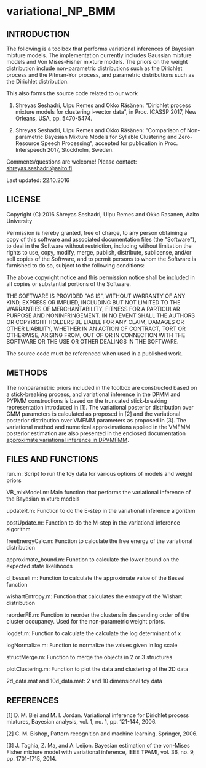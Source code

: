 # variational_NP_BMM

INTRODUCTION
------------
The following is a toolbox that performs variational inferences of Bayesian mixture models. The implementation currently includes Gaussian mixture models and Von Mises-Fisher mixture models. The priors on the weight distribution include non-parametric distributions such as the Dirichlet process and the Pitman-Yor process, and parametric distributions such as the Dirichlet distribution.

This also forms the source code related to our work 

1.	Shreyas Seshadri, Ulpu Remes and Okko Räsänen: "Dirichlet process mixture models for clustering i-vector data", in Proc. ICASSP 2017, New Orleans, USA, pp. 5470-5474.

2. Shreyas Seshadri, Ulpu Remes and Okko Räsänen: "Comparison of Non-parametric Bayesian Mixture Models for Syllable Clustering and Zero-Resource Speech Processing", accepted for publication in Proc. Interspeech 2017, Stockholm, Sweden.

Comments/questions are welcome! Please contact: shreyas.seshadri@aalto.fi

Last updated: 22.10.2016


LICENSE
-------

Copyright (C) 2016 Shreyas Seshadri, Ulpu Remes and Okko Rasanen, Aalto University

Permission is hereby granted, free of charge, to any person obtaining a copy of
this software and associated documentation files (the "Software"), to deal in
the Software without restriction, including without limitation the rights to
use, copy, modify, merge, publish, distribute, sublicense, and/or sell copies of
the Software, and to permit persons to whom the Software is furnished to do so,
subject to the following conditions:

The above copyright notice and this permission notice shall be included in all
copies or substantial portions of the Software.

THE SOFTWARE IS PROVIDED "AS IS", WITHOUT WARRANTY OF ANY KIND, EXPRESS OR
IMPLIED, INCLUDING BUT NOT LIMITED TO THE WARRANTIES OF MERCHANTABILITY, FITNESS
FOR A PARTICULAR PURPOSE AND NONINFRINGEMENT. IN NO EVENT SHALL THE AUTHORS OR
COPYRIGHT HOLDERS BE LIABLE FOR ANY CLAIM, DAMAGES OR OTHER LIABILITY, WHETHER
IN AN ACTION OF CONTRACT, TORT OR OTHERWISE, ARISING FROM, OUT OF OR IN
CONNECTION WITH THE SOFTWARE OR THE USE OR OTHER DEALINGS IN THE SOFTWARE.

The source code must be referenced when used in a published work.

METHODS
-------
The nonparametric priors included in the toolbox are constructed based on a stick-breaking process, and variational inference in the DPMM and PYPMM constructions is based on the truncated stick-breaking representation introduced in [1]. The variational posterior distribution over GMM parameters is calculated as proposed in [2] and the variational posterior distribution over VMFMM parameters as proposed in [3]. The variational method and numerical approximations applied in the VMFMM posterior estimation are also presented in the enclosed documentation [approximate variational inference in DPVMFMM](approximate-variational-inference.pdf).

FILES AND FUNCTIONS
-------------------
run.m: 
Script to run the toy data for various options of models and weight priors

VB_mixModel.m:
Main function that performs the variational inference of the Bayesian mixture models 

updateR.m:
Function to do the E-step in the variational inference algorithm

postUpdate.m:
Function to do the M-step in the variational inference algorithm

freeEnergyCalc.m:
Function to calculate the free energy of the variational distribution

approximate_bound.m:
Function to calculate the lower bound on the expected state likelihoods

d_besseli.m:
Function to calculate the approximate value of the Bessel function

wishartEntropy.m:
Function that calculates the entropy of the Wishart distribution

reorderFE.m:
Function to reorder the clusters in descending order of the cluster occupancy. Used for the non-parametric weight priors.

logdet.m:
Function to calculate the calculate the log determinant of x

logNormalize.m:
Function to normalize the values given in log scale

structMerge.m:
Function to merge the objects in 2 or 3 structures

plotClustering.m:
Function to plot the data and clustering of the 2D data

2d_data.mat and 10d_data.mat:
2 and 10 dimensional toy data


REFERENCES
----------
[1] D. M. Blei and M. I. Jordan. Variational inference for Dirichlet process mixtures, Bayesian analysis, vol. 1, no. 1, pp. 121-144, 2006.

[2] C. M. Bishop, Pattern recognition and machine learning. Springer, 2006.

[3] J. Taghia, Z. Ma, and A. Leijon. Bayesian estimation of the von-Mises Fisher mixture model with variational inference, IEEE TPAMI, vol. 36, no. 9, pp. 1701-1715, 2014.

